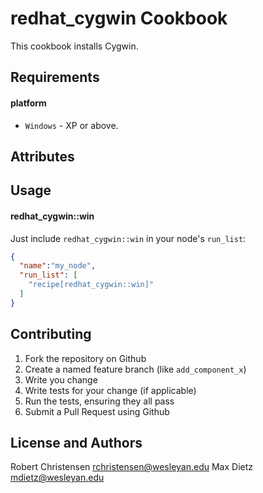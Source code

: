 redhat_cygwin Cookbook
=========================
This cookbook installs Cygwin.

Requirements
------------
#### platform
- `Windows` - XP or above.

Attributes
----------

Usage
-----
#### redhat_cygwin::win

Just include `redhat_cygwin::win` in your node's `run_list`:

```json
{
  "name":"my_node",
  "run_list": [
    "recipe[redhat_cygwin::win]"
  ]
}
```

Contributing
------------

1. Fork the repository on Github
2. Create a named feature branch (like `add_component_x`)
3. Write you change
4. Write tests for your change (if applicable)
5. Run the tests, ensuring they all pass
6. Submit a Pull Request using Github

License and Authors
-------------------
Robert Christensen <rchristensen@wesleyan.edu>
Max Dietz <mdietz@wesleyan.edu>